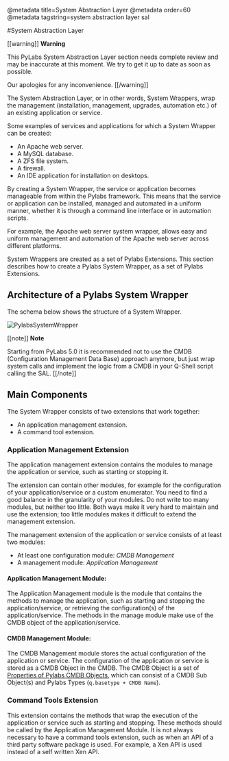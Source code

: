 @metadata title=System Abstraction Layer
@metadata order=60
@metadata tagstring=system abstraction layer sal

[imgPylabsSystemWrapper]: images/images50/extendingpylabs/PylabsSystemWrapper.png
[cmdbobjproperty]: /#/ExtendingPyLabs/CmdbObjProperty

#System Abstraction Layer

[[warning]]
**Warning**

This PyLabs System Abstraction Layer section needs complete review and may be inaccurate at this moment. We try to get it up to date as soon as possible.

Our apologies for any inconvenience.
[[/warning]]

The System Abstraction Layer, or in other words, System Wrappers, wrap the management (installation, management, upgrades, automation etc.) of an existing application or service.

Some examples of services and applications for which a System Wrapper can be created:

* An Apache web server.
* A MySQL database.
* A ZFS file system.
* A firewall.
* An IDE application for installation on desktops.

By creating a System Wrapper, the service or application becomes manageable from within the Pylabs framework. This means that the service or application can be installed, managed and automated in a uniform manner, whether it is through a command line interface or in automation scripts.

For example, the Apache web server system wrapper, allows easy and uniform management and automation of the Apache web server across different platforms.

System Wrappers are created as a set of Pylabs Extensions.
This section describes how to create a Pylabs System Wrapper, as a set of Pylabs Extensions.


## Architecture of a Pylabs System Wrapper

The schema below shows the structure of a System Wrapper.

![PylabsSystemWrapper][imgPylabsSystemWrapper]

[[note]]
**Note**
 
Starting from PyLabs 5.0 it is recommended not to use the CMDB (Configuration Management Data Base) approach anymore, but just wrap system calls and implement the logic from a CMDB in your Q-Shell script calling the SAL.
[[/note]]


## Main Components

The System Wrapper consists of two extensions that work together:

* An application management extension.
* A command tool extension.


### Application Management Extension

The application management extension contains the modules to manage the application or service, such as starting or stopping it.

The extension can contain other modules, for example for the configuration of your application/service or a custom enumerator. You need to find a good balance in the granularity of your modules. Do not write too many modules, but neither too little. Both ways make it very hard to maintain and use the extension; too little modules makes it difficult to extend the management extension.

The management extension of the application or service consists of at least two modules:

* At least one configuration module: *CMDB Management*
* A management module: *Application Management*


#### Application Management Module:

The Application Management module is the module that contains the methods to manage the application, such as starting and stopping the application/service, or retrieving the configuration(s) of the application/service. The methods in the manage module make use of the CMDB object of the application/service.


#### CMDB Management Module:

The CMDB Management module stores the actual configuration of the application or service.
The configuration of the application or service is stored as a CMDB Object in the CMDB. The CMDB Object is a set of [Properties of Pylabs CMDB Objects][cmdbobjproperty], which can consist of a CMDB Sub Object(s) and Pylabs Types (`q.basetype + CMDB Name`).


### Command Tools Extension

This extension contains the methods that wrap the execution of the application or service such as starting and stopping. These methods should be called by the Application Management Module. 
It is not always necessary to have a command tools extension, such as when an API of a third party software package is used. For example, a Xen API is used instead of a self written Xen API.
